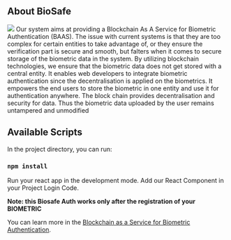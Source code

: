 
## About BioSafe
<img src="../">
Our system aims at providing a Blockchain As A Service for Biometric Authentication (BAAS). The issue with current systems is that they are too complex for certain entities to take advantage of, or they ensure the verification part is secure and smooth, but falters when it comes to secure storage of the biometric data in the system. By utilizing blockchain technologies, we ensure that the biometric data does not get stored with a central entity. It enables web developers to integrate biometric authentication since the decentralisation is applied on the biometrics. It empowers the end users to store the biometric in one entity and use it for authentication anywhere. The block chain provides decentralisation and security for data. Thus the biometric data uploaded by the user remains untampered and unmodified


## Available Scripts

In the project directory, you can run:

### `npm install `

Run your react app in the development mode.
Add our React Component in your Project Login Code.







<!-- 
See the section about [deployment](https://facebook.github.io/create-react-app/docs/deployment) for more information. -->


**Note: this Biosafe Auth works only after the registration of your BIOMETRIC**



You can learn more in the [Blockchain as a Service for Biometric Authentication](https://github.com/Sakthisaba/package_npm).

